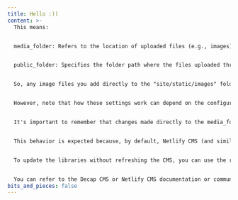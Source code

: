 ```yaml
---
title: Hello :))
content: >-
  This means:


  media_folder: Refers to the location of uploaded files (e.g., images) that you upload using your content management system (Decap CMS). The path is relative to your project's root directory.


  public_folder: Specifies the folder path where the files uploaded through the CMS are accessed on your front-end site. The paths to the files will be stored in your content files as relative paths based on the public_folder setting.


  So, any image files you add directly to the "site/static/images" folder should indeed become available to your CMS and should also be accessible to be embedded on your front-end site from the "images" path.


  However, note that how these settings work can depend on the configuration of your static site generator and your build environment.


  It's important to remember that changes made directly to the media_folder may not display on the CMS immediately, you may need to wait for a cache update or manually trigger it.


  This behavior is expected because, by default, Netlify CMS (and similarly decap CMS) loads the media library in entirety upon opening, displaying assets as they existed when it was launched. Changes made to the media folder while the CMS is open are not immediately reflected in the media and content libraries.


  To update the libraries without refreshing the CMS, you can use the refresh button in the Media Library toolbar.


  You can refer to the Decap CMS or Netlify CMS documentation or community for more detailed and specific guidance on your particular settings and CMS version.
bits_and_pieces: false
---
```

